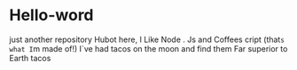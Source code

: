# Hello-word
just another repository
Hubot here, I Like Node . Js and Coffees cript (that`s what I`m made of!)
I`ve had tacos on the moon and find them Far superior to Earth tacos
